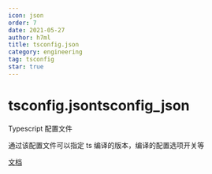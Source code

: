 ```yaml
---
icon: json
order: 7
date: 2021-05-27
author: h7ml
title: tsconfig.json
category: engineering
tag: tsconfig
star: true
---
```


# tsconfig.jsontsconfig_json

Typescript 配置文件

通过该配置文件可以指定 ts 编译的版本，编译的配置选项开关等

[文档](https://www.typescriptlang.org/docs/handbook/tsconfig-json.html)

